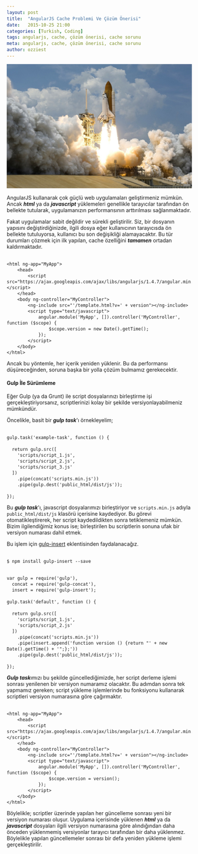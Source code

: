 ```yaml
---
layout: post
title:  "AngularJS Cache Problemi Ve Çözüm Önerisi"
date:   2015-10-25 21:00
categories: [Turkish, Coding]
tags: angularjs, cache, çözüm önerisi, cache sorunu
meta: angularjs, cache, çözüm önerisi, cache sorunu
author: ozziest
---
```


<div class="flex justify-center pt-4 pb-4">
    <a href="https://pixabay.com/en/rocket-launch-rocket-take-off-nasa-67643/" target="_blank">
        <img src="/images/posts/coding.jpg" />
    </a>
</div>

AngularJS kullanarak çok güçlü web uygulamaları geliştirmeniz mümkün. Ancak ***html*** ya da ***javascript*** yüklemeleri genellikle tarayıcılar tarafından ön bellekte tutularak, uygulamanızın performansının arttırılması sağlanmaktadır. 

Fakat uygulamalar sabit değildir ve sürekli geliştirilir. Siz, bir dosyanın yapısını değiştirdiğinizde, ilgili dosya eğer kullanıcının tarayıcısda ön bellekte tutuluyorsa, kullanıcı bu son değişikliği alamayacaktır. Bu tür durumları çözmek için ilk yapılan, cache özelliğini ***tamamen*** ortadan kaldırmaktadır.

<pre><code class="language-markup">
&lt;html ng-app="MyApp"&gt;
    &lt;head&gt;
        &lt;script src="https://ajax.googleapis.com/ajax/libs/angularjs/1.4.7/angular.min.js"&gt;&lt;/script&gt;
    &lt;/head&gt;
    &lt;body ng-controller="MyController"&gt;
        &lt;ng-include src="'/template.html?v=' + version"&gt;&lt;/ng-include&gt;
        &lt;script type="text/javascript"&gt;
            angular.module('MyApp', []).controller('MyController', function ($scope) {
                $scope.version = new Date().getTime();
            });
        &lt;/script&gt;
    &lt;/body&gt;
&lt;/html&gt;
</code></pre>

Ancak bu yöntemle, her içerik yeniden yüklenir. Bu da performansı düşüreceğinden, soruna başka bir yolla çözüm bulmamız gerekecektir. 

#### Gulp İle Sürümleme

Eğer Gulp (ya da Grunt) ile script dosyalarınızı birleştirme işi gerçekleştiriyorsanız, scriptlerinizi kolay bir şekilde versiyonlayabilmeniz mümkündür.

Öncelikle, basit bir ***gulp task***'ı örnekleyelim;

<pre><code class="language-js">
gulp.task('example-task', function () {

  return gulp.src([
    'scripts/script_1.js',
    'scripts/script_2.js',
    'scripts/script_3.js'
  ])
    .pipe(concat('scripts.min.js'))
    .pipe(gulp.dest('public_html/dist/js'));

});
</code></pre>

Bu ***gulp task***'ı, javascript dosyalarımızı birleştiriyor ve `scripts.min.js` adıyla `public_html/dist/js` klasörü içerisine kaydediyor. Bu görevi otomatikleştirerek, her script kaydedildikten sonra tetiklemeniz mümkün. Bizim ilgilendiğimiz konus ise; birleştirilen bu scriptlerin sonuna ufak bir versiyon numarası dahil etmek.

Bu işlem için [gulp-insert](https://github.com/rschmukler/gulp-insert) eklentisinden faydalanacağız. 

<pre><code class="language-bash">
$ npm install gulp-insert --save
</code></pre>

<pre><code class="language-js">
var gulp = require('gulp'),
  concat = require('gulp-concat'),
  insert = require('gulp-insert');

gulp.task('default', function () {

  return gulp.src([
    'scripts/script_1.js',
    'scripts/script_2.js'
  ])
    .pipe(concat('scripts.min.js'))
    .pipe(insert.append('function version () {return "' + new Date().getTime() + '";};'))
    .pipe(gulp.dest('public_html/dist/js'));

});
</code></pre>

***Gulp task***ımızı bu şekilde güncellediğimizde, her script derleme işlemi sonrası yenilenen bir versiyon numaramız olacaktır. Bu adımdan sonra tek yapmamız gereken; script yükleme işlemlerinde bu fonksiyonu kullanarak scriptleri versiyon numarasına göre çağırmaktır. 

<pre><code class="language-markup">
&lt;html ng-app="MyApp"&gt;
    &lt;head&gt;
        &lt;script src="https://ajax.googleapis.com/ajax/libs/angularjs/1.4.7/angular.min.js"&gt;&lt;/script&gt;
    &lt;/head&gt;
    &lt;body ng-controller="MyController"&gt;
        &lt;ng-include src="'/template.html?v=' + version"&gt;&lt;/ng-include&gt;
        &lt;script type="text/javascript"&gt;
            angular.module('MyApp', []).controller('MyController', function ($scope) {
                $scope.version = version();
            });
        &lt;/script&gt;
    &lt;/body&gt;
&lt;/html&gt;
</code></pre>

Böylelikle; scriptler üzerinde yapılan her güncelleme sonrası yeni bir versiyon numarası oluşur. Uygulama içerisinde yüklenen ***html*** ya da ***javascript*** dosyaları ilgili versiyon numarasına göre alındığından daha önceden yüklenmemiş versiyonlar tarayıcı tarafından bir daha yüklenmez. Böylelikle yapılan güncellemeler sonrası bir defa yeniden yükleme işlemi gerçekleştirilir.
